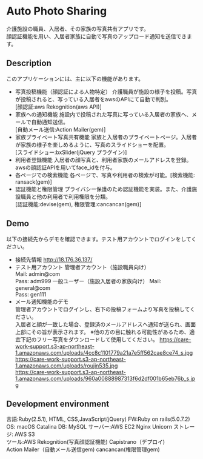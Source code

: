 # Auto Photo Sharing
介護施設の職員、入居者、その家族の写真共有アプリです。  
顔認証機能を用い、入居者家族に自動で写真のアップロード通知を送信できます。

## Description
このアプリケーションには、主に以下の機能があります。
- 写真投稿機能（顔認証による人物特定）
介護職員が施設の様子を投稿。写真が投稿されると、写っている入居者をawsのAPIにて自動で判別。  
  [顔認証:aws Rekognition(aws API)]
- 家族への通知機能
施設内で投稿された写真に写っている入居者の家族へ、メールで自動通知送信。  
  [自動メール送信:Action Mailer(gem)]
- 家族プライベート写真共有機能
家族と入居者のプライベートページ。入居者が家族の様子を楽しめるように、写真のスライドショーを配置。  
  [スライドショー:bxSlider(jQuery プラグイン)]
- 利用者登録機能
入居者の顔写真と、利用者家族のメールアドレスを登録。awsの顔認証APIを用いてface_idを付与。
- 各ページでの検索機能
各ページで、写真や利用者の検索が可能。[検索機能: ransack(gem)]
- 認証機能と権限管理
プライバシー保護のため認証機能を実装。また、介護施設職員と他の利用者で利用権限を分類。  
  [認証機能:devise(gem), 権限管理:cancancan(gem)]

## Demo
以下の接続先からデモを確認できます。テスト用アカウントでログインをしてください。
- 接続先情報 http://18.176.36.137/
- テスト用アカウント
管理者アカウント（施設職員向け）  
Mail: admin@com  
Pass: adm999 
一般ユーザー（施設入居者の家族向け）
Mail: general@com  
Pass: gen111
- メール通知機能のデモ  
管理者アカウントでログインし、右下の投稿フォームより写真を投稿してください。  
入居者と顔が一致した場合、登録済のメールアドレスへ通知が送られ、画面上部にその旨が表示されます。
※他の方の目に触れる可能性があるため、適宜下記のフリー写真をダウンロードして使用してください。 
https://care-work-support.s3-ap-northeast-1.amazonaws.com/uploads/4cc8c1101779a21a7e5ff562cae8ce74_s.jpg
https://care-work-support.s3-ap-northeast-1.amazonaws.com/uploads/roujin535.jpg  
https://care-work-support.s3-ap-northeast-1.amazonaws.com/uploads/960a00888987313f6d2df001b65eb76b_s.jpg

## Development environment
言語:Ruby(2.5.1), HTML, CSS,JavaScript(jQuery)  FW:Ruby on rails(5.0.7.2)  
OS: macOS Catalina   DB: MySQL  サーバー:AWS EC2  Nginx  Unicorn  ストレージ: AWS S3  
ツール:AWS Rekognition(写真顔認証機能)  Capistrano（デプロイ)  
Action Mailer（自動メール送信gem)  cancancan(権限管理gem)
